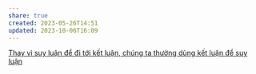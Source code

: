 ```yaml
---
share: true
created: 2023-05-26T14:51
updated: 2023-10-06T16:09
---
```

[Thay vì suy luận để đi tới kết luận, chúng ta thường dùng kết luận để suy luận](./Thay%20v%C3%AC%20suy%20lu%E1%BA%ADn%20%C4%91%E1%BB%83%20%C4%91i%20t%E1%BB%9Bi%20k%E1%BA%BFt%20lu%E1%BA%ADn,%20ch%C3%BAng%20ta%20th%C6%B0%E1%BB%9Dng%20d%C3%B9ng%20k%E1%BA%BFt%20lu%E1%BA%ADn%20%C4%91%E1%BB%83%20suy%20lu%E1%BA%ADn.md)
